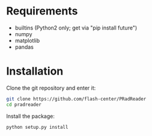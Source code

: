 # Requirements
* builtins (Python2 only; get via "pip install future")
* numpy
* matplotlib
* pandas

# Installation
Clone the git repository and enter it:

```bash
git clone https://github.com/flash-center/PRadReader
cd pradreader
```

Install the package:

```bash
python setup.py install
```
